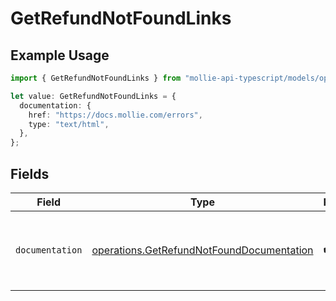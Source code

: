 # GetRefundNotFoundLinks

## Example Usage

```typescript
import { GetRefundNotFoundLinks } from "mollie-api-typescript/models/operations";

let value: GetRefundNotFoundLinks = {
  documentation: {
    href: "https://docs.mollie.com/errors",
    type: "text/html",
  },
};
```

## Fields

| Field                                                                                                  | Type                                                                                                   | Required                                                                                               | Description                                                                                            |
| ------------------------------------------------------------------------------------------------------ | ------------------------------------------------------------------------------------------------------ | ------------------------------------------------------------------------------------------------------ | ------------------------------------------------------------------------------------------------------ |
| `documentation`                                                                                        | [operations.GetRefundNotFoundDocumentation](../../models/operations/getrefundnotfounddocumentation.md) | :heavy_check_mark:                                                                                     | The URL to the generic Mollie API error handling guide.                                                |